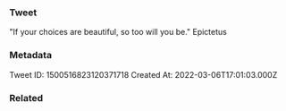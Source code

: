 ### Tweet
"If your choices are beautiful, so too will you be." Epictetus

### Metadata
Tweet ID: 1500516823120371718
Created At: 2022-03-06T17:01:03.000Z

### Related

